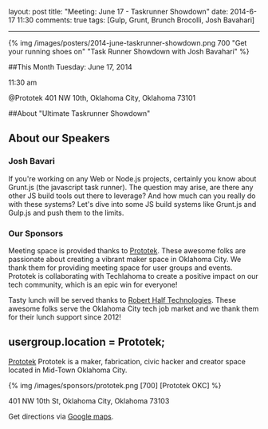 layout: post
title: "Meeting: June 17 - Taskrunner Showdown"
date: 2014-6-17 11:30
comments: true
tags: [Gulp, Grunt, Brunch Brocolli, Josh Bavahari]

---

{% img  /images/posters/2014-june-taskrunner-showdown.png 700 "Get your running shoes on"  "Task Runner Showdown with Josh Bavahari" %}

##This Month
Tuesday: June 17, 2014

11:30 am

@Prototek
401 NW 10th, 
Oklahoma City, Oklahoma
73101


##About "Ultimate Taskrunner Showdown"



<!-- more -->

## About our Speakers

### Josh Bavari
If you're working on any Web or Node.js projects, certainly you know about Grunt.js (the javascript task runner). The question may arise, are there any other JS build tools out there to leverage? And how much can you really do with these systems? Let's dive into some JS build systems like Grunt.js and Gulp.js and push them to the limits.

### Our Sponsors
Meeting space is provided thanks to [Prototek](http://www.prototekokc.com). These awesome folks are passionate about creating a vibrant maker space in Oklahoma City. We thank them for providing meeting space for user groups and events. Prototek is collaborating with Techlahoma to create a positive impact on our tech community, which is an epic win for everyone!

Tasty lunch will be served thanks to [Robert Half Technologies](http://www.roberthalftechnology.com/). These awesome folks serve the Oklahoma City tech job market and we thank them for their lunch support since 2012!

## usergroup.location = Prototek;


[Prototek](http://prototekokc.com/) Prototek is a maker, fabrication, civic hacker and creator space located in Mid-Town Oklahoma City.

{% img  /images/sponsors/prototek.png [700] [Prototek OKC] %}

401 NW 10th St, Oklahoma City, Oklahoma 73103

Get directions via [Google maps](https://www.google.com/maps/place/401+NW+10th+St/@35.478527,-97.519417,17z/data=!3m1!4b1!4m2!3m1!1s0x87b21733fd30d655:0xce3a1cd9b95c8415).

